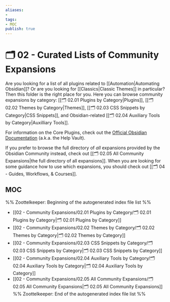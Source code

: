 ```yaml
---
aliases:
- 
tags: 
- MOC
publish: true
---
```


# 🗂️ 02 - Curated Lists of Community Expansions

Are you looking for a list of all plugins related to [[Automation|Automating Obsidian]]? Or are you looking for [[Classics|Classic Themes]] in particular? Then this folder is the right place for you. Here you can browse community expansions by category: [[🗂️ 02.01 Plugins by Category|Plugins]], [[🗂️ 02.02 Themes by Category|Themes]], [[🗂️ 02.03 CSS Snippets by Category|CSS Snippets]], and Obsidian-related [[🗂️ 02.04 Auxiliary Tools by Category|Auxilliary Tools]].

For information on the Core Plugins, check out the [Official Obsidian Documentation](https://help.obsidian.md/Plugins/Core+plugins) (a.k.a. the Help Vault).

If you prefer to browse the full directory of *all* expansions provided by the Obsidian Community instead, check out [[🗂️ 02.05 All Community Expansions|the full directory of all expansions]]. When you are looking for some guidance how to use which expansions, you should check out [[🗂️ 04 - Guides, Workflows, & Courses]]. 

## MOC

%% Zoottelkeeper: Beginning of the autogenerated index file list  %%
-  [[02 - Community Expansions/02.01 Plugins by Category/🗂️ 02.01 Plugins by Category|🗂️ 02.01 Plugins by Category]]
-  [[02 - Community Expansions/02.02 Themes by Category/🗂️ 02.02 Themes by Category|🗂️ 02.02 Themes by Category]]
-  [[02 - Community Expansions/02.03 CSS Snippets by Category/🗂️ 02.03 CSS Snippets by Category|🗂️ 02.03 CSS Snippets by Category]]
-  [[02 - Community Expansions/02.04 Auxiliary Tools by Category/🗂️ 02.04 Auxiliary Tools by Category|🗂️ 02.04 Auxiliary Tools by Category]]
-  [[02 - Community Expansions/02.05 All Community Expansions/🗂️ 02.05 All Community Expansions|🗂️ 02.05 All Community Expansions]]
%% Zoottelkeeper: End of the autogenerated index file list  %%